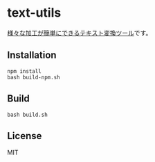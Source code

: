 # text-utils

[様々な加工が簡単にできるテキスト変換ツール](https://marmooo.github.io/text-utils/)です。

## Installation

```
npm install
bash build-npm.sh
```

## Build

```
bash build.sh
```

## License

MIT
